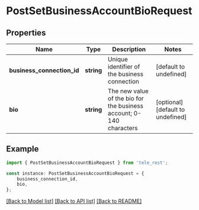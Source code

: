 # PostSetBusinessAccountBioRequest


## Properties

Name | Type | Description | Notes
------------ | ------------- | ------------- | -------------
**business_connection_id** | **string** | Unique identifier of the business connection | [default to undefined]
**bio** | **string** | The new value of the bio for the business account; 0-140 characters | [optional] [default to undefined]

## Example

```typescript
import { PostSetBusinessAccountBioRequest } from 'tele_rest';

const instance: PostSetBusinessAccountBioRequest = {
    business_connection_id,
    bio,
};
```

[[Back to Model list]](../README.md#documentation-for-models) [[Back to API list]](../README.md#documentation-for-api-endpoints) [[Back to README]](../README.md)
